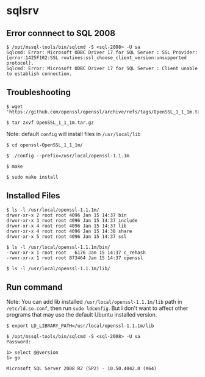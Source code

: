 # sqlsrv

## Error connnect to SQL 2008

```
$ /opt/mssql-tools/bin/sqlcmd -S <sql-2008> -U sa
Sqlcmd: Error: Microsoft ODBC Driver 17 for SQL Server : SSL Provider: [error:1425F102:SSL routines:ssl_choose_client_version:unsupported protocol].
Sqlcmd: Error: Microsoft ODBC Driver 17 for SQL Server : Client unable to establish connection.
```

## Troubleshooting

```
$ wget 'https://github.com/openssl/openssl/archive/refs/tags/OpenSSL_1_1_1m.tar.gz'

$ tar zxvf OpenSSL_1_1_1m.tar.gz
```

Note: default `config` will install files in `/usr/local/lib`

```
$ cd openssl-OpenSSL_1_1_1m/

$ ./config --prefix=/usr/local/openssl-1.1.1m

$ make

$ sudo make install
```

## Installed Files

```
$ ls -l /usr/local/openssl-1.1.1m/
drwxr-xr-x 2 root root 4096 Jan 15 14:37 bin
drwxr-xr-x 3 root root 4096 Jan 15 14:37 include
drwxr-xr-x 4 root root 4096 Jan 15 14:37 lib
drwxr-xr-x 4 root root 4096 Jan 15 14:38 share
drwxr-xr-x 5 root root 4096 Jan 15 14:37 ssl

$ ls -l /usr/local/openssl-1.1.1m/bin/
-rwxr-xr-x 1 root root   6176 Jan 15 14:37 c_rehash
-rwxr-xr-x 1 root root 873464 Jan 15 14:37 openssl

$ ls -l /usr/local/openssl-1.1.1m/lib/
```

## Run command

Note: You can add lib installed `/usr/local/openssl-1.1.1m/lib` path in `/etc/ld.so.conf`, then run `sudo ldconfig`. But I don't want to affect other programs that may use the default Ubuntu installed version.

```
$ export LD_LIBRARY_PATH=/usr/local/openssl-1.1.1m/lib

$ /opt/mssql-tools/bin/sqlcmd -S <sql-2008> -U sa
Password:

1> select @@version
1> go

Microsoft SQL Server 2008 R2 (SP2) - 10.50.4042.0 (X64)
```
